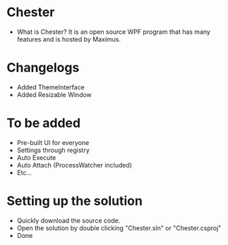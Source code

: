 # Chester
- What is Chester? It is an open source WPF program that has many features and is hosted by Maximus.

# Changelogs
- Added ThemeInterface
- Added Resizable Window

# To be added
- Pre-built UI for everyone
- Settings through registry
- Auto Execute
- Auto Attach (ProcessWatcher included)
- Etc...

# Setting up the solution
- Quickly download the source code.
- Open the solution by double clicking "Chester.sln" or "Chester.csproj"
- Done
